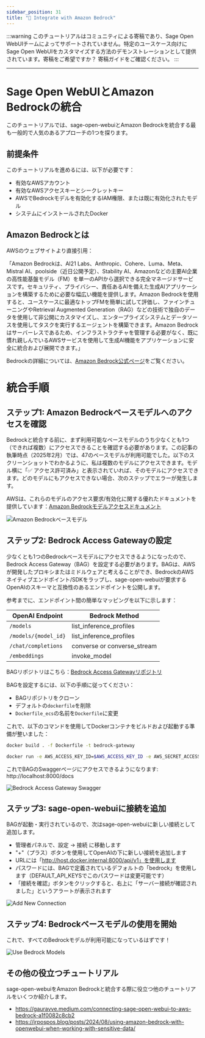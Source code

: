 ```yaml
---
sidebar_position: 31
title: "🛌 Integrate with Amazon Bedrock"
---
```


:::warning
このチュートリアルはコミュニティによる寄稿であり、Sage Open WebUIチームによってサポートされていません。特定のユースケース向けにSage Open WebUIをカスタマイズする方法のデモンストレーションとして提供されています。寄稿をご希望ですか？ 寄稿ガイドをご確認ください。
:::

---

# Sage Open WebUIとAmazon Bedrockの統合

このチュートリアルでは、sage-open-webuiとAmazon Bedrockを統合する最も一般的で人気のあるアプローチの1つを探ります。

## 前提条件

このチュートリアルを進めるには、以下が必要です：

- 有効なAWSアカウント
- 有効なAWSアクセスキーとシークレットキー
- AWSでBedrockモデルを有効化するIAM権限、または既に有効化されたモデル
- システムにインストールされたDocker

## Amazon Bedrockとは

AWSのウェブサイトより直接引用：

「Amazon Bedrockは、AI21 Labs、Anthropic、Cohere、Luma、Meta、Mistral AI、poolside（近日公開予定）、Stability AI、Amazonなどの主要AI企業の高性能基盤モデル（FM）を単一のAPIから選択できる完全マネージドサービスです。セキュリティ、プライバシー、責任あるAIを備えた生成AIアプリケーションを構築するために必要な幅広い機能を提供します。Amazon Bedrockを使用すると、ユースケースに最適なトップFMを簡単に試して評価し、ファインチューニングやRetrieval Augmented Generation（RAG）などの技術で独自のデータを使用して非公開にカスタマイズし、エンタープライズシステムとデータソースを使用してタスクを実行するエージェントを構築できます。Amazon Bedrockはサーバーレスであるため、インフラストラクチャを管理する必要がなく、既に慣れ親しんでいるAWSサービスを使用して生成AI機能をアプリケーションに安全に統合および展開できます。」

Bedrockの詳細については、[Amazon Bedrock公式ページ](https://aws.amazon.com/bedrock/)をご覧ください。

# 統合手順

## ステップ1: Amazon Bedrockベースモデルへのアクセスを確認

Bedrockと統合する前に、まず利用可能なベースモデルのうち少なくとも1つ（できれば複数）にアクセスできることを確認する必要があります。この記事の執筆時点（2025年2月）では、47のベースモデルが利用可能でした。以下のスクリーンショットでわかるように、私は複数のモデルにアクセスできます。モデル横に「✅ アクセス許可済み」と表示されていれば、そのモデルにアクセスできます。どのモデルにもアクセスできない場合、次のステップでエラーが発生します。

AWSは、これらのモデルのアクセス要求/有効化に関する優れたドキュメントを提供しています：[Amazon Bedrockモデルアクセスドキュメント](https://docs.aws.amazon.com/bedrock/latest/userguide/model-access-modify.html)

![Amazon Bedrockベースモデル](/images/tutorials/amazon-bedrock/amazon-bedrock-base-models.png)

## ステップ2: Bedrock Access Gatewayの設定

少なくとも1つのBedrockベースモデルにアクセスできるようになったので、Bedrock Access Gateway（BAG）を設定する必要があります。BAGは、AWSが開発したプロキシまたはミドルウェアと考えることができ、BedrockのAWSネイティブエンドポイント/SDKをラップし、sage-open-webuiが要求するOpenAIのスキーマと互換性のあるエンドポイントを公開します。

参考までに、エンドポイント間の簡単なマッピングを以下に示します：

| OpenAI Endpoint       | Bedrock Method         |
|-----------------------|------------------------|
| `/models`               | list_inference_profiles    |
| `/models/{model_id}`    | list_inference_profiles    |
| `/chat/completions`     | converse or converse_stream    |
| `/embeddings`           | invoke_model           |

BAGリポジトリはこちら：[Bedrock Access Gatewayリポジトリ](https://github.com/aws-samples/bedrock-access-gateway)

BAGを設定するには、以下の手順に従ってください：

- BAGリポジトリをクローン
- デフォルトの`dockerfile`を削除
- `Dockerfile_ecs`の名前を`Dockerfile`に変更

これで、以下のコマンドを使用してDockerコンテナをビルドおよび起動する準備が整いました：

```bash
docker build . -f Dockerfile -t bedrock-gateway

docker run -e AWS_ACCESS_KEY_ID=$AWS_ACCESS_KEY_ID -e AWS_SECRET_ACCESS_KEY="$AWS_SECRET_ACCESS_KEY" -e AWS_REGION=us-east-1 -d -p 8000:80 bedrock-gateway
```

これでBAGのSwaggerページにアクセスできるようになります: http://localhost:8000/docs

![Bedrock Access Gateway Swagger](/images/tutorials/amazon-bedrock/amazon-bedrock-proxy-api.png)

## ステップ3: sage-open-webuiに接続を追加

BAGが起動・実行されているので、次はsage-open-webuiに新しい接続として追加します。

- 管理者パネルで、設定 -> 接続 に移動します
- "+"（プラス）ボタンを使用してOpenAIの下に新しい接続を追加します
- URLには「http://host.docker.internal:8000/api/v1」を使用します
- パスワードには、BAGで定義されているデフォルトの「bedrock」を使用します（DEFAULT_API_KEYSでこのパスワードは変更可能です）
- 「接続を確認」ボタンをクリックすると、右上に「サーバー接続が確認されました」というアラートが表示されます

![Add New Connection](/images/tutorials/amazon-bedrock/amazon-bedrock-proxy-connection.png)

## ステップ4: Bedrockベースモデルの使用を開始

これで、すべてのBedrockモデルが利用可能になっているはずです！

![Use Bedrock Models](/images/tutorials/amazon-bedrock/amazon-bedrock-models-in-oui.png)

## その他の役立つチュートリアル

sage-open-webuiをAmazon Bedrockと統合する際に役立つ他のチュートリアルをいくつか紹介します。

- https://gauravve.medium.com/connecting-sage-open-webui-to-aws-bedrock-a1f0082c8cb2
- https://jrpospos.blog/posts/2024/08/using-amazon-bedrock-with-openwebui-when-working-with-sensitive-data/